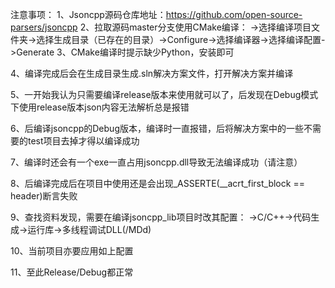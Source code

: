 注意事项：
1、Jsoncpp源码仓库地址：https://github.com/open-source-parsers/jsoncpp
2、拉取源码master分支使用CMake编译：
->选择编译项目文件夹->选择生成目录（已存在的目录）->Configure->选择编译器->选择编译配置->Generate
3、CMake编译时提示缺少Python，安装即可

4、编译完成后会在生成目录生成.sln解决方案文件，打开解决方案并编译

5、一开始我认为只需要编译release版本来使用就可以了，后发现在Debug模式下使用release版本json内容无法解析总是报错

6、后编译jsoncpp的Debug版本，编译时一直报错，后将解决方案中的一些不需要的test项目去掉才得以编译成功

7、编译时还会有一个exe一直占用jsoncpp.dll导致无法编译成功（请注意）

8、后编译完成后在项目中使用还是会出现_ASSERTE(__acrt_first_block == header)断言失败

9、查找资料发现，需要在编译jsoncpp_lib项目时改其配置：
->C/C++->代码生成->运行库->多线程调试DLL(/MDd)

10、当前项目亦要应用如上配置

11、至此Release/Debug都正常